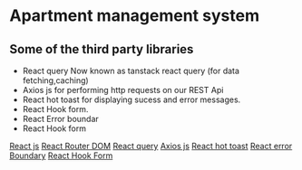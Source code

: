 # Apartment management system

## Some of the third party libraries

- React query Now known as tanstack react query (for data fetching,caching)
- Axios js for performing http requests on our REST Api
- React hot toast for displaying sucess and error messages.
- React Hook form.
- React Error boundar
- React Hook form

[React js](https://react.dev/)
[React Router DOM](https://reactrouter.com/)
[React query](https://tanstack.com/query/v5/docs/framework/react/overview)
[Axios js](https://axios-http.com/docs/intro)
[React hot toast](https://github.com/timolins/react-hot-toast)
[React error Boundary](https://www.npmjs.com/package/react-error-boundary)
[React Hook Form](https://react-hook-form.com/get-started)
